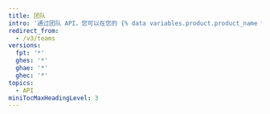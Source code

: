 ```yaml
---
title: 团队
intro: '通过团队 API，您可以在您的 {% data variables.product.product_name %} 组织中创建和管理团队。'
redirect_from:
  - /v3/teams
versions:
  fpt: '*'
  ghes: '*'
  ghae: '*'
  ghec: '*'
topics:
  - API
miniTocMaxHeadingLevel: 3
---
```


<!--
  Operations are automatically generated below. Markdown for subcategories is located in data/reusables/rest-reference/teams
-->
